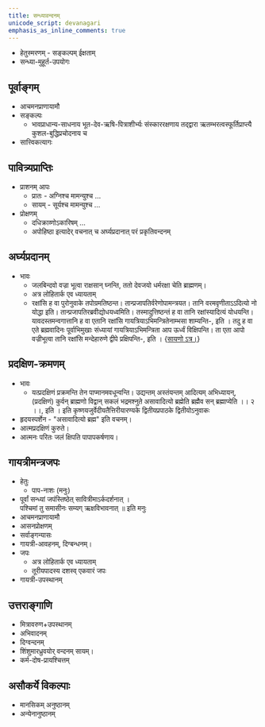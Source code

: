 ```yaml
---    
title: सन्ध्यावन्दनम्
unicode_script: devanagari  
emphasis_as_inline_comments: true  
---    
```


- हेतुस्मरणम् - सङ्कल्पम् ईक्षताम्
- सन्ध्या-मुहूर्त-उपयोगः

## पूर्वाङ्गम्

- आचमनप्राणायामौ
- सङ्कल्पः
  - भावप्राधान्य-साधनाय भूत-देव-ऋषि-पित्राशीर्भ्यः संस्काररक्षणाय तद्द्वारा ऋतम्भरत्वस्फूर्तिप्राप्त्यै कुशल-बुद्धिप्रचोदनाय च
- सात्त्विकत्यागः

## पावित्र्यप्राप्तिः

- प्राशनम् आपः
  - प्रातः - अग्निश्च मामन्युश्च …
  - सायम् - सूर्यश्च मामन्युश्च …
- प्रोक्षणम्
  - दधिक्राव्णोऽकारिषम् …
  - अपोहिष्ठा इत्यादेर् वचनात् च अर्घ्यप्रदानात् परं प्रकृतिवन्दनम्

## अर्घ्यप्रदानम्

- भावः
  - जलबिन्दवो वज्रा भूत्वा राक्षसान् घ्नन्ति, ततो देवजयो धर्मरक्षा चेति ब्राह्मणम्।
  - अत्र लोहितार्क एव ध्यायताम्
  - रक्षांसि ह वा पुरोनुवाके तपोग्रमतिष्ठन्त। तान्प्रजापतिर्वरेणोपामन्त्रयत। तानि वरमवृणीताऽऽदित्यो नो योद्धा इति। तान्प्रजापतिरब्रवीद्योधयध्वमिति। तस्मादुत्तिष्ठन्तं ह वा तानि रक्षांस्यादित्यं योधयन्ति। यावदस्तमन्वगात्तानि ह वा एतानि रक्षांसि गायत्रियाऽभिमन्त्रितेनाम्भसा शाम्यन्ति-, इति । तदु ह वा एते ब्रह्मवादिनः पूर्वाभिमुखाः संध्यायां गायत्रियाऽभिमन्त्रिता आप ऊर्ध्वं विक्षिपन्ति। ता एता आपो वज्रीभूत्वा तानि रक्षांसि मन्देहारुणे द्वीपे प्रक्षिपन्ति-, इति । {[सायणो ऽत्र।](https://archive.org/stream/taittiriya/taittiriya_aranyaka_bhaskara_01#page/n193/mode/2up)}

## प्रदक्षिण-क्रमणम्

- भावः
  - यत्प्रदक्षिणं प्रक्रमन्ति तेन पाप्मानमवधून्वन्ति। उद्यन्तम् अस्तंयन्तम् आदित्यम् अभिध्यायन्, (प्रदक्षिणं) कुर्वन् ब्राह्मणो विद्वान् सकलं भद्रमश्नुते असावादित्यो ब्रह्मेति ब्रह्मैव सन् ब्रह्माप्येति  ।। २ ।।, इति । इति कृष्णयजुर्वेदीयतैत्तिरीयारण्यके द्वितीयप्रपाठके द्वितीयोऽनुवाकः
- हृदयस्पर्शेन - "असावादित्यो ब्रह्म" इति वचनम्।
- आत्मप्रदक्षिणं कुरुते।
- आत्मनः परितः जलं क्षिपति पापापकर्षणाय।

## गायत्रीमन्त्रजपः

- हेतुः
  - पाप-नाशः (मनुः)
- पूर्वां सन्ध्यां जपंस्तिष्ठेत् सावित्रीमाऽर्कदर्शनात् ।   
पश्चिमां तु समासीनः सम्यग् ऋक्षविभावनात् ॥ इति मनुः
- आचमनप्राणायामौ
- आसनप्रोक्षणम्
- सर्वाङ्गन्यासः
- गायत्री-आवहनम्, दिग्बन्धनम्।
- जपः
  - अत्र लोहितार्क एव ध्यायताम्
  - तूरीयपादस्य दशस्व् एकवारं जपः
- गायत्री-उपस्थानम्

## उत्तराङ्गाणि

- मित्रावरुण+उपस्थानम्
- अभिवादनम्
- दिग्वन्दनम्
- शिंशुमारध्रुवयोर् वन्दनम् सायम्।
- कर्म-दोष-प्रायश्चित्तम्

## असौकर्ये विकल्पाः

- मानसिकम् अनुष्ठानम्
- अन्येनानुष्ठानम्
